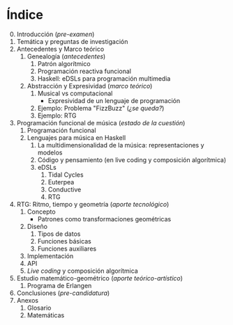 # Índice

0. Introducción (_pre-examen_)
1. Temática y preguntas de investigación
1. Antecedentes y Marco teórico
   1. Genealogía (_antecedentes_)
	  1. Patrón algorítmico
	  1. Programación reactiva funcional
	  1. Haskell: eDSLs para programación multimedia
   1. Abstracción y Expresividad (_marco teórico_)
	  1. Musical vs computacional
		  * Expresividad de un lenguaje de programación
	  1. Ejemplo: Problema "FizzBuzz" (_¿se queda?_)
	  1. Ejemplo: RTG
1. Programación funcional de música (_estado de la cuestión_)
   1. Programación funcional
   1. Lenguajes para música en Haskell
	  1. La multidimensionalidad de la música: representaciones y modelos
	  1. Código y pensamiento (en live coding y composición algorítmica)
	  1. eDSLs
		  1. Tidal Cycles
		  1. Euterpea
		  1. Conductive
		  1. RTG
1. RTG: Ritmo, tiempo y geometría (_aporte tecnológico_)
   1. Concepto
	  * Patrones como transformaciones geométricas
   1. Diseño
	  1. Tipos de datos
	  1. Funciones básicas
	  1. Funciones auxiliares
   1. Implementación
   1. API
   1. _Live coding_ y composición algorítmica
1. Estudio matemático-geométrico (_aporte teórico-artístico_)
   1. Programa de Erlangen
1. Conclusiones (_pre-candidatura_)
1. Anexos
   1. Glosario
   2. Matemáticas

